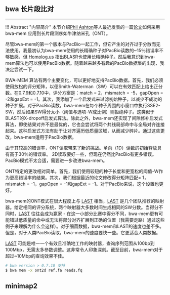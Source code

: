 ## bwa 长片段比对



---

!!! Abstract "内容简介"
    本节介绍[Phil Ashton]()等人最近发表的一篇[论文](http://www.nature.com/nbt/journal/vaop/ncurrent/full/nbt.3103.html)如何采用 bwa-mem 应用到长片段测序如牛津纳米孔（ONT）。

尽管bwa-mem的第一个版本与PacBio一起工作，但它产生的对齐过于分散而无法使用。我最初认为bwa-mem使用的长精确种子对PacBio读数的~15％错误率不够敏感，但 [Homolog.us](http://homolog.us) 指出BLASR也使用长精确种子。然后我意识到bwa-mem算法也可以使用PacBio数据。随着越来越多有趣的PacBio数据集的出现，我决定尝试一下。

BWA-MEM 算法有两个主要变化，可以更好地支持PacBio数据。首先，我们必须使用放松的评分矩阵，以便Smith-Waterman（SW）可以在有效匹配上给出正分数。在0.7.9和0.7.10中，评分方案是：match = 2，mismatch = -5，gapOpen = -2和gapExt = -1。其次，我添加了一个启发式来过滤初始种子，以减少不成功的种子扩展。对于PacBio读数，bwa-mem在每个种子周围的小窗口中执行SSE2-SW，然后如果SW得分太小（阈值与选项-W成比例）则拒绝种子。这类似于BLAST的X-dropoff启发式算法。除此之外，bwa-mem还实现了间隙修补启发式算法，即使结果对齐不是最优的，它也会尝试将两个共线局部命中与全局对齐连接起来。这种启发式方法有助于让对齐遍历低质量区域，从而减少碎片。通过这些更改，bwa-mem适用于PacBio数据。

由于其较高的错误率，ONT读取带来了新的挑战。单向（1D）读数的初始释放具有高于30％的错误率。 2D读取要好一些，但现在仍然比PacBio有更多错误。 PacBio模式不太合适，需要进一步改进bwa-mem。

ONT特定的更改相对简单。首先，我们使用较短的种子长度和更宽松的阈值-W作为更高错误率的结果。其次，我们根据最近的论文修改得分矩阵匹配= 1，mismatch = -1，gapOpen = -1和gapExt = -1。对于PacBio来说，这个设置也更好。

bwa-mem的ONT模式在很大程度上与 [LAST](http://last.cbrc.jp/) 相当，[LAST](http://last.cbrc.jp/) 是几个团队推荐的映射器。给定相同的评分系统，两个映射器大多数时间生成相同的SW分数。当得分不同时，[LAST](http://last.cbrc.jp/) 往往会成为赢家 - 在这一小部分比赛中得分不同，bwa-mem更有可能错过低质量的命中或无法将部分对齐扩展到正确的位置（我需要走路）通过这些例子来理解为什么会这样）。对于细菌数据，bwa-mem和LAST的速度也差不多。但是，对于人类PacBio读取，bwa-mem的速度要快一些。它更适合人类数据。

[LAST](http://last.cbrc.jp/) 可能是唯一一个有效且准确地工作的映射器，查询序列范围从100bp到100Mbp，无需太多参数调整。这非常令人印象深刻。截至目前，bwa-mem对于超过~10Mbp的查询效果不佳。


```bash
# bwa version > 0.7.10 支持
$ bwa mem -x ont2d ref.fa reads.fq
```

## minimap2
